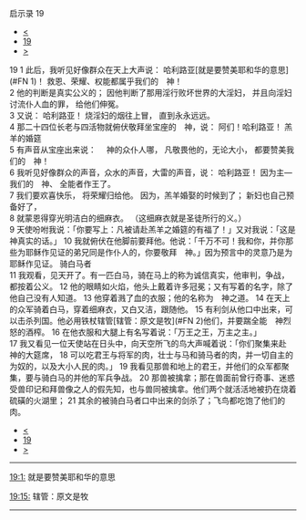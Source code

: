 ﻿





 启示录 19




* [<](bible/REV18.md)
* [19](bible/REV.md)
* [>](bible/REV20.md)



 
19 
1 此后，我听见好像群众在天上大声说： 哈利路亚[就是要赞美耶和华的意思](#FN
1)！ 救恩、荣耀、权能都属乎我们的　神！  
2 他的判断是真实公义的； 因他判断了那用淫行败坏世界的大淫妇， 并且向淫妇讨流仆人血的罪， 给他们伸冤。  
3 又说： 哈利路亚！ 烧淫妇的烟往上冒， 直到永永远远。  
4 那二十四位长老与四活物就俯伏敬拜坐宝座的　神，说： 阿们！哈利路亚！ 羔羊的婚筵  
5 有声音从宝座出来说： 　神的众仆人哪， 凡敬畏他的，无论大小， 都要赞美我们的　神！  
6 我听见好像群众的声音，众水的声音，大雷的声音，说： 哈利路亚！ 因为主—我们的　神、 全能者作王了。  
7 我们要欢喜快乐， 将荣耀归给他。 因为，羔羊婚娶的时候到了； 新妇也自己预备好了，  
8 就蒙恩得穿光明洁白的细麻衣。 （这细麻衣就是圣徒所行的义。）  
9 天使吩咐我说：「你要写上：凡被请赴羔羊之婚筵的有福了！」又对我说：「这是　神真实的话。」 
10 我就俯伏在他脚前要拜他。他说：「千万不可！我和你，并你那些为耶稣作见证的弟兄同是作仆人的，你要敬拜　神。」因为预言中的灵意乃是为耶稣作见证。 骑白马者  
11 我观看，见天开了。有一匹白马，骑在马上的称为诚信真实，他审判，争战，都按着公义。 
12 他的眼睛如火焰，他头上戴着许多冠冕；又有写着的名字，除了他自己没有人知道。 
13 他穿着溅了血的衣服；他的名称为　神之道。 
14 在天上的众军骑着白马，穿着细麻衣，又白又洁，跟随他。 
15 有利剑从他口中出来，可以击杀列国。他必用铁杖辖管[辖管：原文是牧](#FN
2)他们，并要踹全能　神烈怒的酒榨。 
16 在他衣服和大腿上有名写着说：「万王之王，万主之主。」  
17 我又看见一位天使站在日头中，向天空所飞的鸟大声喊着说：「你们聚集来赴　神的大筵席， 
18 可以吃君王与将军的肉，壮士与马和骑马者的肉，并一切自主的为奴的，以及大小人民的肉。」 
19 我看见那兽和地上的君王，并他们的众军都聚集，要与骑白马的并他的军兵争战。 
20 那兽被擒拿；那在兽面前曾行奇事、迷惑受兽印记和拜兽像之人的假先知，也与兽同被擒拿。他们两个就活活地被扔在烧着硫磺的火湖里； 
21 其余的被骑白马者口中出来的剑杀了；飞鸟都吃饱了他们的肉。 
* [<](bible/REV18.md)
* [19](bible/REV.md)
* [>](bible/REV20.md)





---


[19:1:](#V1)
就是要赞美耶和华的意思


[19:15:](#V15)
辖管：原文是牧




---









